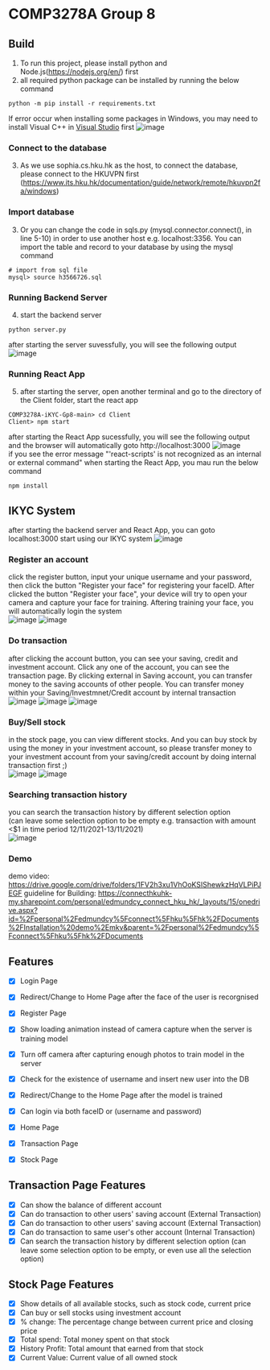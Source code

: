 # COMP3278A Group 8

## Build
1. To run this project, please install python and Node.js(https://nodejs.org/en/) first
2. all required python package can be installed by running the below command
```
python -m pip install -r requirements.txt
```
If error occur when installing some packages in Windows, you may need to install Visual C++ in [Visual Studio](https://visualstudio.microsoft.com/) first
![image](https://user-images.githubusercontent.com/61381909/142033158-60c785f4-184b-4de6-b582-78f0f8b8df4d.png)
### Connect to the database
3. As we use sophia.cs.hku.hk as the host, to connect the database, please connect to the HKUVPN first (https://www.its.hku.hk/documentation/guide/network/remote/hkuvpn2fa/windows)
### Import database
3. Or you can change the code in sqls.py (mysql.connector.connect(), in line 5-10) in order to use another host e.g. localhost:3356. You can import the table and record to your database by using the mysql command
```
# import from sql file
mysql> source h3566726.sql
```
### Running Backend Server
4. start the backend server
``` 
python server.py
```
after starting the server suvessfully, you will see the following output
![image](https://user-images.githubusercontent.com/62173795/142026369-90dc7f6c-53cc-4103-96b0-8cb55fc2191f.png)
### Running React App
5. after starting the server, open another terminal and go to the directory of the Client folder, start the react app
```
COMP3278A-iKYC-Gp8-main> cd Client
Client> npm start
```
after starting the React App sucessfully, you will see the following output and the browser will automatically goto http://localhost:3000 ![image](https://user-images.githubusercontent.com/62173795/142026839-01d50af4-8472-4df0-aa53-34b894bf583f.png)<br>
if you see the error message "'react-scripts' is not recognized as an internal or external command" when starting the React App, you mau run the below command
```
npm install
```
## IKYC System
after starting the backend server and React App, you can goto localhost:3000 start using our IKYC system
![image](https://user-images.githubusercontent.com/62173795/142028359-28befa67-499f-4b4f-99b3-e07c229bfb5b.png)
### Register an account
click the register button, input your unique username and your password, then click the button "Register your face" for registering your faceID. After clicked the button "Register your face", your device will try to open your camera and capture your face for training. Aftering training your face, you will automatically login the system<br>
![image](https://user-images.githubusercontent.com/62173795/142029999-c8ad6156-15e4-4759-9fa0-a0aeb0ebf706.png) ![image](https://user-images.githubusercontent.com/62173795/142030205-4842a44e-1d4a-47a3-b832-516a994a9e13.png)
### Do transaction
after clicking the account button, you can see your saving, credit and investment account. Click any one of the account, you can see the transaction page. By clicking external in Saving account, you can transfer money to the saving accounts of other people. You can transfer money within your Saving/Investmnet/Credit account by internal transaction
<br>![image](https://user-images.githubusercontent.com/62173795/142050098-d70f37d2-9e8b-444c-aa14-a62cb4198cbe.png) ![image](https://user-images.githubusercontent.com/62173795/142050339-5121e98c-6412-4a3f-b627-148a81e7e6f4.png) ![image](https://user-images.githubusercontent.com/62173795/142046734-469eeab5-ce6a-44a9-94bc-5149e4f03604.png)
### Buy/Sell stock
in the stock page, you can view different stocks. And you can buy stock by using the money in your investment account, so please transfer money to your investment account from your saving/credit account by doing internal transaction first ;)<br>
![image](https://user-images.githubusercontent.com/62173795/142047289-d05eb548-f908-4c1a-986b-fabd518604c0.png)
![image](https://user-images.githubusercontent.com/62173795/142047449-8ab170f6-8565-40cd-9f0a-01499041a74c.png)
### Searching transaction history
you can search the transaction history by different selection option 
<br>(can leave some selection option to be empty e.g. transaction with amount <$1 in time period 12/11/2021-13/11/2021)
<br>![image](https://user-images.githubusercontent.com/62173795/142049206-c6da3103-4248-4259-b0aa-dfe7d15017e4.png)




### Demo
demo video: https://drive.google.com/drive/folders/1FV2h3xu1VhOoKSIShewkzHqVLPiPJEGF
guideline for Building: https://connecthkuhk-my.sharepoint.com/personal/edmundcy_connect_hku_hk/_layouts/15/onedrive.aspx?id=%2Fpersonal%2Fedmundcy%5Fconnect%5Fhku%5Fhk%2FDocuments%2FInstallation%20demo%2Emkv&parent=%2Fpersonal%2Fedmundcy%5Fconnect%5Fhku%5Fhk%2FDocuments

## Features
- [x] Login Page
- [x] Redirect/Change to Home Page after the face of the user is recorgnised
- [x] Register Page
- [x] Show loading animation instead of camera capture when the server is training model
- [x] Turn off camera after capturing enough photos to train model in the server
- [x] Check for the existence of username and insert new user into the DB
- [x] Redirect/Change to the Home Page after the model is trained
- [X] Can login via both faceID or (username and password)
- [x] Home Page
- [x] Transaction Page
- [x] Stock Page



## Transaction Page Features
- [X] Can show the balance of different account
- [X] Can do transaction to other users' saving account (External Transaction)
- [X] Can do transaction to other users' saving account (External Transaction)
- [X] Can do transaction to same user's other account (Internal Transaction)
- [X] Can search the transaction history by different selection option (can leave some selection option to be empty, or even use all the selection option)

## Stock Page Features
- [x] Show details of all available stocks, such as stock code, current price
- [x] Can buy or sell stocks using investment account
- [x] % change: The percentage change between current price and closing price
- [x] Total spend: Total money spent on that stock
- [X] History Profit: Total amount that earned from that stock
- [X] Current Value: Current value of all owned stock
